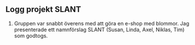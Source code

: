 ## Logg projekt SLANT

1. Gruppen var snabbt överens med att göra en e-shop med blommor. 
Jag presenterade ett namnförslag SLANT (Susan, Linda, Axel, Niklas, Tim) som godtogs. 
